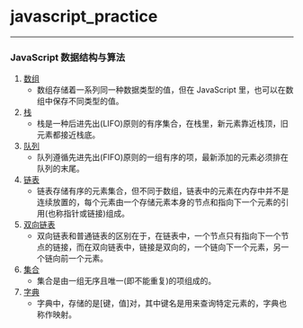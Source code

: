 # javascript_practice

___
### JavaScript 数据结构与算法
1. [数组](#数组)
    * 数组存储着一系列同一种数据类型的值，但在 JavaScript 里，也可以在数组中保存不同类型的值。
2. [栈](./stack.js)
    * 栈是一种后进先出(LIFO)原则的有序集合，在栈里，新元素靠近栈顶，旧元素都接近栈底。
3. [队列](./queue.js)
    * 队列遵循先进先出(FIFO)原则的一组有序的项，最新添加的元素必须排在队列的末尾。
4. [链表](./linkedList.js)
    * 链表存储有序的元素集合，但不同于数组，链表中的元素在内存中并不是连续放置的，每个元素由一个存储元素本身的节点和指向下一个元素的引用(也称指针或链接)组成。
5. [双向链表](./doubleLinkedList.js)
    * 双向链表和普通链表的区别在于，在链表中，一个节点只有指向下一个节点的链接，而在双向链表中，链接是双向的，一个链向下一个元素，另一个链向前一个元素。
6. [集合](./set.js)
    * 集合是由一组无序且唯一(即不能重复)的项组成的。
7. [字典](./dictionary.js)
    * 字典中，存储的是[键，值]对，其中键名是用来查询特定元素的，字典也称作映射。

